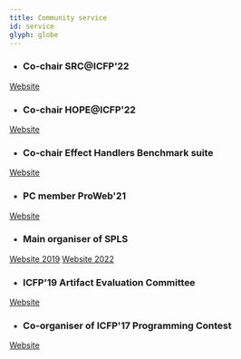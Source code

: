 ```yaml
---
title: Community service
id: service
glyph: globe
---
```

* ### Co-chair SRC@ICFP'22
<p><span class="fa fa-link" aria-hidden="true"> <a href="https://icfp22.sigplan.org/track/icfp-2022-student-research-competition?"> Website</a></span></p>

* ### Co-chair HOPE@ICFP'22
<p><span class="fa fa-link" aria-hidden="true"> <a href="https://icfp22.sigplan.org/home/hope-2022"> Website</a></span></p>

* ### Co-chair Effect Handlers Benchmark suite
<p><span class="fa fa-link" aria-hidden="true"> <a href="https://github.com/effect-handlers/effect-handlers-bench"> Website</a></span></p>

* ### PC member ProWeb'21
<p><span class="fa fa-link" aria-hidden="true"> <a href="https://2021.programming-conference.org/home/proweb-2021"> Website</a></span></p>

* ### Main organiser of SPLS
<!-- <p>Event planning and programme selection</p> -->
<p>
  <span class="fa fa-link" aria-hidden="true"> <a href="https://spls-series.github.io/meetings/2019/june/"> Website 2019</a></span>
  <span class="fa fa-link" aria-hidden="true"> <a href="https://spls-series.github.io/meetings/2022/march/"> Website 2022</a></span>
</p>

* ### ICFP'19 Artifact Evaluation Committee
<!-- <p>Review and evaluation of artifacts associated with accepted papers</p> -->
<p><span class="fa fa-link" aria-hidden="true"> <a href="https://icfp19.sigplan.org/"> Website</a></span></p>

* ### Co-organiser of ICFP'17 Programming Contest
<!-- <p>Contest planning, contest facilitation, and development of infrastructure</p> -->
<p><span class="fa fa-link" aria-hidden="true"> <a href="http://2017.icfpcontest.org"> Website</a></span></p>
